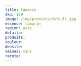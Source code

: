 ```yaml
---
title: tamarin
sku: 189
image: /img/produits/default.jpg
essence: tamarin
region: asie
details: 
produits:
couleur: 
densite: 
veines: sans
rarete: 
---
```

